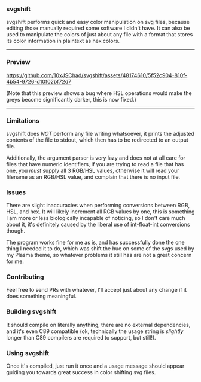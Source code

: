 ### svgshift
svgshift performs quick and easy color manipulation on svg files, because
editing those manually required some software I didn't have. It can also be used to manipulate the colors of just about any file
with a format that stores its color information in plaintext as hex colors.

------

### Preview
https://github.com/10xJSChad/svgshift/assets/48174610/5f52c904-810f-4b54-9726-d10f02bf72d7

(Note that this preview shows a bug where HSL operations would make the greys become significantly darker, this is now fixed.)

------

### Limitations
svgshift does _NOT_ perform any file writing whatsoever, it prints the
adjusted contents of the file to stdout, which then has to be redirected
to an output file.

Additionally, the argument parser is very lazy and does not at all care for
files that have numeric identifiers, if you are trying to read a file that has
one, you _must_ supply all 3 RGB/HSL values, otherwise it will read your
filename as an RGB/HSL value, and complain that there is no input file.

### Issues
There are slight inaccuracies when performing conversions between RGB, HSL, and hex. It will likely increment all RGB values by one, this is something I am more or less biologically incapable of noticing, so I don't care much about it, it's definitely caused by the liberal use of int-float-int conversions though.

The program works fine for me as is, and has successfully done the one thing I needed it to do, which was shift the hue on some of the svgs used by my Plasma theme, so whatever problems it still has are not a great concern for me.

### Contributing
Feel free to send PRs with whatever, I'll accept just about any change if it does something meaningful.

### Building svgshift
It should compile on literally anything, there are no external dependencies, and it's even C89 compatible (ok, technically the usage string is *slightly* longer than C89 compilers are required to support, but still!).


### Using svgshift
Once it's compiled, just run it once and a usage message should appear guiding you towards great success in color shifting svg files.
